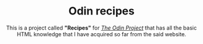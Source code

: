 <h1 align="center">Odin recipes</h1>

<p align="center">This is a project called <strong>"Recipes"</strong> for <a href="https://www.theodinproject.com/paths/foundations/courses/foundations/lessons/recipes"><em>The Odin Project</em></a> that has all the basic HTML knowledge that I have acquired so far from the said website.</p>
